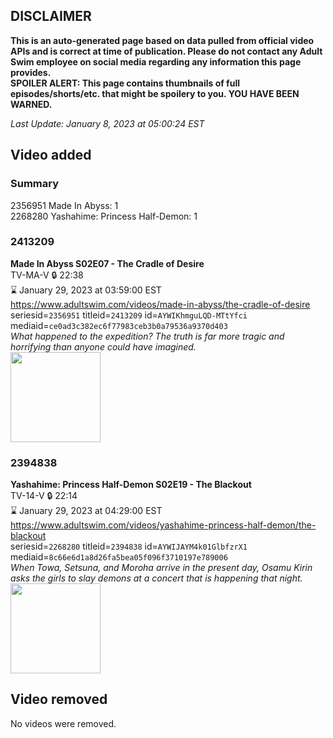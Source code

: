 ## DISCLAIMER
**This is an auto-generated page based on data pulled from official video APIs and is correct at time of publication. Please do not contact any Adult Swim employee on social media regarding any information this page provides.**  
**SPOILER ALERT: This page contains thumbnails of full episodes/shorts/etc. that might be spoilery to you. YOU HAVE BEEN WARNED.**  

_Last Update: January 8, 2023 at 05:00:24 EST_
## Video added
### Summary
2356951 Made In Abyss: 1  
2268280 Yashahime: Princess Half-Demon: 1  
### 2413209
**Made In Abyss S02E07 - The Cradle of Desire**  
TV-MA-V 🔒 22:38  
⌛ January 29, 2023 at 03:59:00 EST  
https://www.adultswim.com/videos/made-in-abyss/the-cradle-of-desire  
seriesid=`2356951` titleid=`2413209` id=`AYWIKhmguLQD-MTtYfci` mediaid=`ce0ad3c382ec6f77983ceb3b0a79536a9370d403`  
_What happened to the expedition? The truth is far more tragic and horrifying than anyone could have imagined._  
<a href="https://media.cdn.adultswim.com/uploads/20230106/thumbnails/2_2316164336-madeinabyss020Still001tiny.png"><img src="https://media.cdn.adultswim.com/uploads/20230106/thumbnails/2_2316164336-madeinabyss020Still001tiny.png" height="144px" /></a>
### 2394838
**Yashahime: Princess Half-Demon S02E19 - The Blackout**  
TV-14-V 🔒 22:14  
⌛ January 29, 2023 at 04:29:00 EST  
https://www.adultswim.com/videos/yashahime-princess-half-demon/the-blackout  
seriesid=`2268280` titleid=`2394838` id=`AYWIJAYM4k01GlbfzrX1` mediaid=`8c66e6d1a8d26fa5bea05f096f3710197e789006`  
_When Towa, Setsuna, and Moroha arrive in the present day, Osamu Kirin asks the girls to slay demons at a concert that is happening that night._  
<a href="https://media.cdn.adultswim.com/uploads/20230106/thumbnails/2_23161643497-yashahime219Still002tiny.png"><img src="https://media.cdn.adultswim.com/uploads/20230106/thumbnails/2_23161643497-yashahime219Still002tiny.png" height="144px" /></a>
## Video removed
No videos were removed.  
